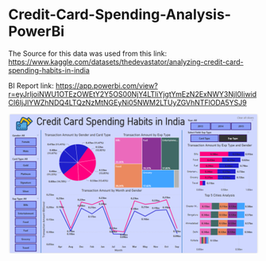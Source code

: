 # Credit-Card-Spending-Analysis-PowerBi
The Source for this data was used from this link: https://www.kaggle.com/datasets/thedevastator/analyzing-credit-card-spending-habits-in-india

BI Report link: https://app.powerbi.com/view?r=eyJrIjoiNWU1OTEzOWEtY2Y5OS00NjY4LTliYjgtYmEzN2ExNWY3NjI0IiwidCI6IjJlYWZhNDQ4LTQzNzMtNGEyNi05NWM2LTUyZGVhNTFlODA5YSJ9

![image](Dashboard.png)
